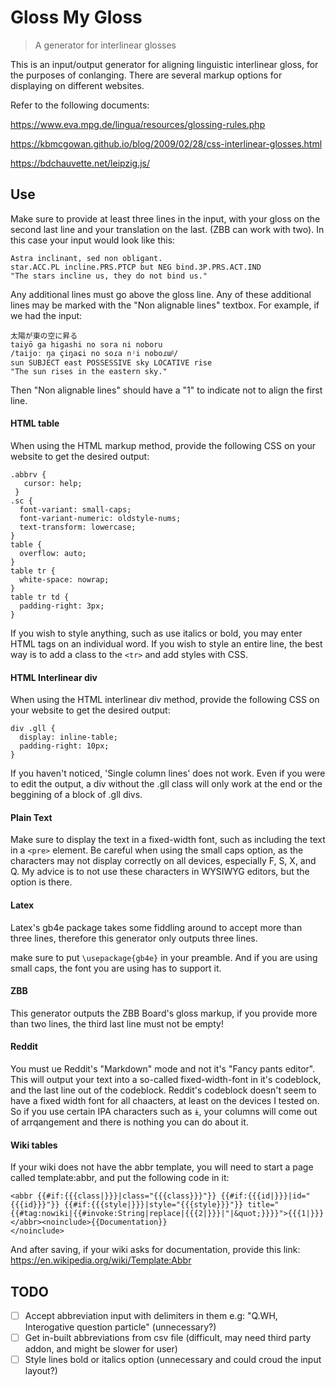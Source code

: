 # Gloss My Gloss

> A generator for interlinear glosses

This is an input/output generator for aligning linguistic interlinear gloss, for the purposes of conlanging.
There are several markup options for displaying on different websites.

Refer to the following documents:

https://www.eva.mpg.de/lingua/resources/glossing-rules.php

https://kbmcgowan.github.io/blog/2009/02/28/css-interlinear-glosses.html

https://bdchauvette.net/leipzig.js/

## Use

Make sure to provide at least three lines in the input, with your gloss on the second last line and your translation on the last. (ZBB can work with two). In this case your input would look like this:

```
Astra inclinant, sed non obligant.
star.ACC.PL incline.PRS.PTCP but NEG bind.3P.PRS.ACT.IND
"The stars incline us, they do not bind us."
```

Any additional lines must go above the gloss line. Any of these additional lines may be marked with the "Non alignable lines" textbox. For example, if we had the input:

```
太陽が東の空に昇る
taiyō ga higashi no sora ni noboru
/taijoː ŋa çiŋaɕi no soɾa nʲi noboɾɯᵝ/
sun SUBJECT east POSSESSIVE sky LOCATIVE rise
"The sun rises in the eastern sky."
```

Then "Non alignable lines" should have a "1" to indicate not to align the first line.

#### HTML table

When using the HTML markup method, provide the following CSS on your website to get the desired output:

```
.abbrv {
   cursor: help;
 }
.sc {
  font-variant: small-caps;
  font-variant-numeric: oldstyle-nums;
  text-transform: lowercase;
}
table {
  overflow: auto;
}
table tr {
  white-space: nowrap;
}
table tr td {
  padding-right: 3px;
}
```

If you wish to style anything, such as use italics or bold, you may enter HTML tags on an individual word. If you wish to style an entire line, the best way is to add a class to the `<tr>` and add styles with CSS.

#### HTML Interlinear div

When using the HTML interlinear div method, provide the following CSS on your website to get the desired output:

```
div .gll {
  display: inline-table;
  padding-right: 10px;
}
```

If you haven't noticed, 'Single column lines' does not work. Even if you were to edit the output, a div without the .gll class will only work at the end or the beggining of a block of .gll divs.

#### Plain Text

Make sure to display the text in a fixed-width font, such as including the text in a `<pre>` element. Be careful when using the small caps option, as the characters may not display correctly on all devices, especially F, S, X, and Q. My advice is to not use these characters in WYSIWYG editors, but the option is there.

#### Latex

Latex's gb4e package takes some fiddling around to accept more than three lines, therefore this generator only outputs three lines.

make sure to put `\usepackage{gb4e}` in your preamble. And if you are using small caps, the font you are using has to support it.

#### ZBB

This generator outputs the ZBB Board's gloss markup, if you provide more than two lines, the third last line must not be empty!

#### Reddit

You must ue Reddit's "Markdown" mode and not it's "Fancy pants editor". This will output your text into a so-called fixed-width-font in it's codeblock, and the last line out of the codeblock. Reddit's codeblock doesn't seem to have a fixed width font for all chaacters, at least on the devices I tested on. So if you use certain IPA characters such as `ɨ`, your columns will come out of arrqangement and there is nothing you can do about it.

#### Wiki tables

If your wiki does not have the abbr template, you will need to start a page called template:abbr, and put the following code in it:

```
<abbr {{#if:{{{class|}}}|class="{{{class}}}"}} {{#if:{{{id|}}}|id="{{{id}}}"}} {{#if:{{{style|}}}|style="{{{style}}}"}} title="{{#tag:nowiki|{{#invoke:String|replace|{{{2|}}}|"|&quot;}}}}">{{{1|}}}</abbr><noinclude>{{Documentation}}
</noinclude>
```

And after saving, if your wiki asks for documentation, provide this link: https://en.wikipedia.org/wiki/Template:Abbr

## TODO

- [ ] Accept abbreviation input with delimiters in them e.g: "Q.WH, Interogative question particle" (unnecessary?)
- [ ] Get in-built abbreviations from csv file (difficult, may need third party addon, and might be slower for user)
- [ ] Style lines bold or italics option (unnecessary and could croud the input layout?)
